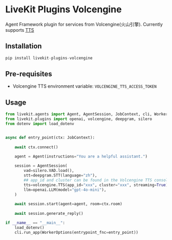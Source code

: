 # LiveKit Plugins Volcengine

Agent Framework plugin for services from Volcengine(火山引擎). Currently supports [TTS](https://www.volcengine.com/docs/6561/79817)

## Installation
```python
pip install livekit-plugins-volcengine
```

## Pre-requisites

- Volcengine TTS environment variable: `VOLCENGINE_TTS_ACCESS_TOKEN`

## Usage

```python
from livekit.agents import Agent, AgentSession, JobContext, cli, WorkerOptions
from livekit.plugins import openai, volcengine, deepgram, silero
from dotenv import load_dotenv


async def entry_point(ctx: JobContext):
    
    await ctx.connect()
    
    agent = Agent(instructions="You are a helpful assistant.")

    session = AgentSession(
        vad=silero.VAD.load(),
        stt=deepgram.STT(language="zh"),
        ## app_id and cluster can be found in the Volcengine TTS console
        tts=volcengine.TTS(app_id="xxx", cluster="xxx", streaming=True),
        llm=openai.LLM(model="gpt-4o-mini"),
    )
    
    await session.start(agent=agent, room=ctx.room)
    
    await session.generate_reply()

if __name__ == "__main__":
    load_dotenv()
    cli.run_app(WorkerOptions(entrypoint_fnc=entry_point))
```

